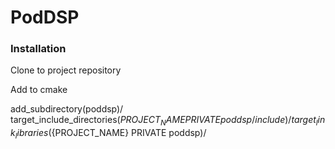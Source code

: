 # PodDSP
### Installation
Clone to project repository

Add to cmake

add_subdirectory(poddsp)/
target_include_directories(${PROJECT_NAME} PRIVATE poddsp/include)/
target_link_libraries(${PROJECT_NAME} PRIVATE poddsp)/
